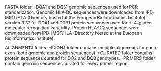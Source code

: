 FASTA folder:
	-DQA1 and DQB1 genomic sequences used for PCR standarization. Genomic HLA-DQ sequences were downloaded from IPD-IMGT/HLA (Directory hosted at the European Bioinformatics Institute). version 3.33.0. 
	-DQA1 and DQB1 protein sequences used for HLA-gluten molecular recognition variability. Protein HLA-DQ sequences were downloaded from IPD-IMGT/HLA (Directory hosted at the European Bioinformatics Institute).

ALIGNMENTS folder:
	-EXONS folder contains multiple alignments for each exon (both genomic and protein sequences). 
		+CURATED folder contains protein sequences curated for DQ2 and DQ8 genotypes.
	-PRIMERS folder contain genomic sequences curated for every primer region.
